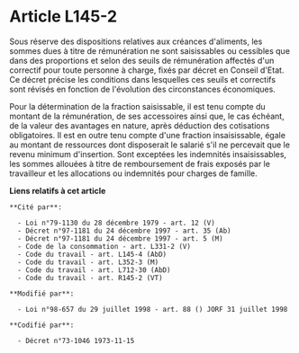 # Article L145-2

Sous réserve des dispositions relatives aux créances d'aliments, les sommes dues à titre de rémunération ne sont saisissables
ou cessibles que dans des proportions et selon des seuils de rémunération affectés d'un correctif pour toute personne à
charge, fixés par décret en Conseil d'Etat. Ce décret précise les conditions dans lesquelles ces seuils et correctifs sont
révisés en fonction de l'évolution des circonstances économiques.

Pour la détermination de la fraction saisissable, il est tenu compte du montant de la rémunération, de ses accessoires ainsi
que, le cas échéant, de la valeur des avantages en nature, après déduction des cotisations obligatoires. Il est en outre tenu
compte d'une fraction insaisissable, égale au montant de ressources dont disposerait le salarié s'il ne percevait que le
revenu minimum d'insertion. Sont exceptées les indemnités insaisissables, les sommes allouées à titre de remboursement de
frais exposés par le travailleur et les allocations ou indemnités pour charges de famille.

**Liens relatifs à cet article**

	**Cité par**:

	  - Loi n°79-1130 du 28 décembre 1979 - art. 12 (V)
	  - Décret n°97-1181 du 24 décembre 1997 - art. 35 (Ab)
	  - Décret n°97-1181 du 24 décembre 1997 - art. 5 (M)
	  - Code de la consommation - art. L331-2 (V)
	  - Code du travail - art. L145-4 (AbD)
	  - Code du travail - art. L352-3 (M)
	  - Code du travail - art. L712-30 (AbD)
	  - Code du travail - art. R145-2 (VT)

	**Modifié par**:

	  - Loi n°98-657 du 29 juillet 1998 - art. 88 () JORF 31 juillet 1998

	**Codifié par**:

	  - Décret n°73-1046 1973-11-15
